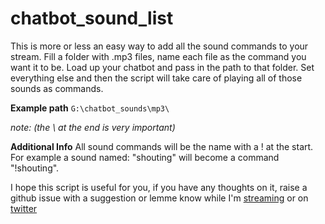 # chatbot_sound_list
This is more or less an easy way to add all the sound commands to your stream. 
Fill a folder with .mp3 files, name each file as the command you want it to be. 
Load up your chatbot and pass in the path to that folder. Set everything else 
and then the script will take care of playing all of those sounds as commands. 

**Example path** 
```G:\chatbot_sounds\mp3\```

*note: (the \ at the end is very important)*

**Additional Info**
All sound commands will be the name with a ! at the start. For example a sound named:
"shouting" will become a command "!shouting". 

I hope this script is useful for you, if you have any thoughts on it, raise a github issue with a suggestion or lemme know while I'm [streaming](https://www.twitch.tv/valverdian) or on [twitter](https://www.twitter.com/valverdian)
